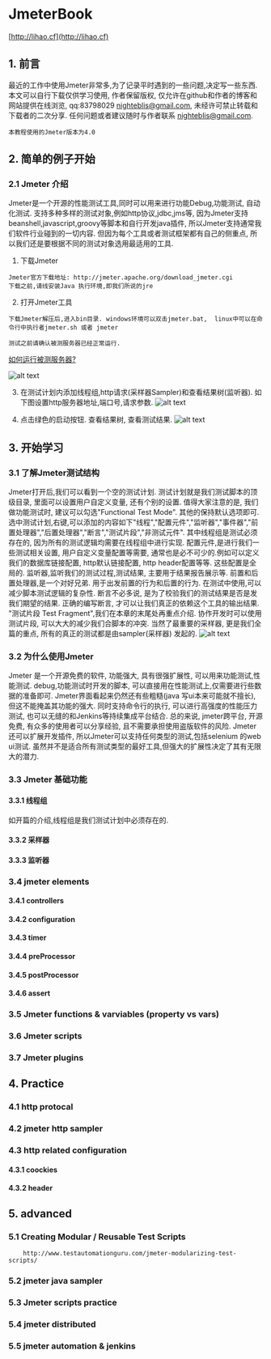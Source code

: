 # JmeterBook

 [http://lihao.cf](http://lihao.cf)


## 1. 前言
最近的工作中使用Jmeter非常多,为了记录平时遇到的一些问题,决定写一些东西.本文可以自行下载仅供学习使用, 作者保留版权, 仅允许在github和作者的博客和网站提供在线浏览,  qq:83798029 nighteblis@gmail.com, 未经许可禁止转载和下载者的二次分享. 任何问题或者建议随时与作者联系  nighteblis@gmail.com.  
```
本教程使用的Jmeter版本为4.0
```
## 2. 简单的例子开始
###  2.1 Jmeter 介绍
Jmeter是一个开源的性能测试工具,同时可以用来进行功能Debug,功能测试, 自动化测试. 支持多种多样的测试对象,例如http协议,jdbc,jms等, 因为Jmeter支持beanshell,javascript,groovy等脚本和自行开发java插件, 所以Jmeter支持通常我们软件行业碰到的一切内容. 但因为每个工具或者测试框架都有自己的侧重点, 所以我们还是要根据不同的测试对象选用最适用的工具.
1. 下载Jmeter 
```
Jmeter官方下载地址: http://jmeter.apache.org/download_jmeter.cgi
下载之前,请线安装Java 执行环境,即我们所说的jre
```
2. 打开Jmeter工具
```
下载Jmeter解压后,进入bin目录. windows环境可以双击jmeter.bat,  linux中可以在命令行中执行者jmeter.sh 或者 jmeter
```
```
测试之前请确认被测服务器已经正常运行.
```
[如何运行被测服务器?](targetServer/README.md)

![alt text][startup]

3. 在测试计划内添加线程组,http请求(采样器Sampler)和查看结果树(监听器). 如下图设置http服务器地址,端口号,请求参数.
![alt text][sample]

4. 点击绿色的启动按钮. 查看结果树, 查看测试结果.
![alt text][2.1testresult]


## 3. 开始学习
###  3.1 了解Jmeter测试结构
Jmeter打开后,我们可以看到一个空的测试计划. 测试计划就是我们测试脚本的顶级目录, 里面可以设置用户自定义变量, 还有个别的设置. 值得大家注意的是, 我们做功能测试时, 建议可以勾选"Functional Test Mode".  其他的保持默认选项即可.  选中测试计划,右键,可以添加的内容如下"线程","配置元件","监听器","事件器","前置处理器","后置处理器","断言","测试片段","非测试元件".  其中线程组是测试必须存在的, 因为所有的测试逻辑均需要在线程组中进行实现. 配置元件,是进行我们一些测试相关设置, 用户自定义变量配置等需要, 通常也是必不可少的.例如可以定义我们的数据库链接配置, http默认链接配置, http header配置等等. 这些配置是全局的. 监听器,监听我们的测试过程,测试结果, 主要用于结果报告展示等.  前置和后置处理器,是一个对好兄弟. 用于出发前置的行为和后置的行为. 在测试中使用,可以减少脚本测试逻辑的复杂性. 断言不必多说, 是为了校验我们的测试结果是否是发我们期望的结果. 正确的编写断言, 才可以让我们真正的依赖这个工具的输出结果. "测试片段 Test Fragment",我们在本章的末尾处再重点介绍.  协作开发时可以使用测试片段, 可以大大的减少我们合脚本的冲突. 当然了最重要的采样器, 更是我们全篇的重点, 所有的真正的测试都是由sampler(采样器) 发起的. 
![alt text][3.1testplan]

###  3.2 为什么使用Jmeter
Jmeter 是一个开源免费的软件, 功能强大, 具有很强扩展性, 可以用来功能测试,性能测试. debug,功能测试时开发的脚本, 可以直接用在性能测试上,仅需要进行些数据的准备即可.  Jmeter界面看起来仍然还有些粗糙(java 写ui本来可能就不擅长), 但这不能掩盖其功能的强大.  同时支持命令行的执行, 可以进行高强度的性能压力测试, 也可以无缝的和Jenkins等持续集成平台结合. 总的来说, jmeter跨平台, 开源免费, 有众多的使用者可以分享经验, 且不需要承担使用盗版软件的风险. Jmeter还可以扩展开发插件, 所以Jmeter可以支持任何类型的测试,包括selenium 的web ui测试. 虽然并不是适合所有测试类型的最好工具,但强大的扩展性决定了其有无限大的潜力. 

###  3.3 Jmeter 基础功能
####      3.3.1 线程组
如开篇的介绍,线程组是我们测试计划中必须存在的. 
####      3.3.2 采样器
####      3.3.3 监听器 
###  3.4 jmeter elements
####      3.4.1 controllers
####      3.4.2 configuration
####      3.4.3 timer
####      3.4.4 preProcessor
####      3.4.5 postProcessor
####      3.4.6 assert
### 3.5 Jmeter functions & varviables (property vs vars)
### 3.6 Jmeter scripts  
### 3.7 Jmeter plugins
 
## 4. Practice
###  4.1 http protocal
###  4.2 jmeter http sampler
###  4.3 http related configuration
####    4.3.1 coockies
####    4.3.2 header
  
## 5. advanced
 
###  5.1 Creating Modular / Reusable Test Scripts  
        http://www.testautomationguru.com/jmeter-modularizing-test-scripts/
###  5.2 jmeter java sampler
###	5.3 Jmeter scripts practice
###	5.4 jmeter distributed
###	5.5 jmeter automation & jenkins
	
	
[startup]: images/startup.png "启动Jmeter"
[sample]: images/sample.png "开始测试"
[2.1testresult]: images/2.1testResult.png "测试结果"
[3.1testplan]: images/3.1testplan.png "测试计划"
